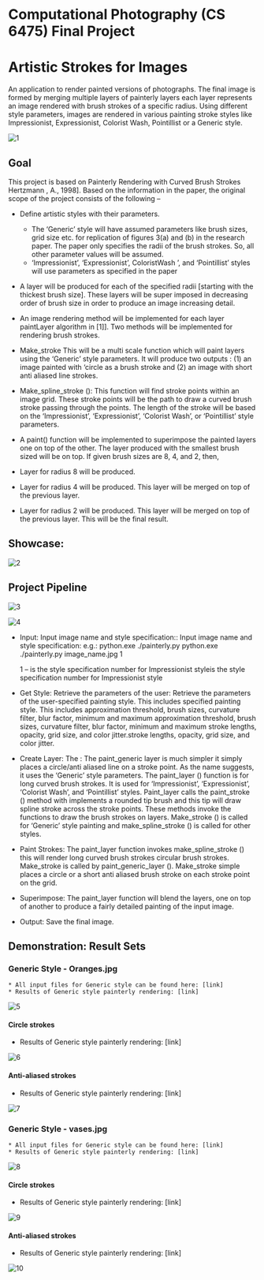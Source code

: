 
# Computational Photography (CS 6475) Final Project

# Artistic Strokes for Images
An application to render painted versions of photographs. The final image is formed by merging multiple layers of painterly layers each layer represents an image rendered with brush strokes of a specific radius. Using different style parameters, images are rendered in various painting stroke styles like Impressionist, Expressionist, Colorist Wash, Pointillist or a Generic style.

![1](images/1.PNG)

## Goal
This project is based on Painterly Rendering with Curved Brush Strokes Hertzmann , A., 1998]. Based on the information in the paper, the original scope of the project consists of the following –

* Define artistic styles with their parameters.
  * The ‘Generic’ style will have assumed parameters like brush sizes, grid size etc. for replication of figures 3(a) and (b) in the research paper. The paper only specifies the radii of the brush strokes. So, all other parameter values will be assumed.
  * ‘Impressionist’, ‘Expressionist’, ColoristWash ’, and ‘Pointillist’ styles will use parameters as specified in the paper
  
 *  A layer will be produced for each of the specified radii [starting with the thickest brush size]. These layers will be super imposed in decreasing order of brush size in order to produce an image increasing detail.
 
 *  An image rendering method will be implemented for each layer paintLayer algorithm in [1]]. Two methods will be implemented for rendering brush strokes.
  * Make_stroke This will be a multi scale function which will paint layers using the ‘Generic’ style parameters. It will produce two outputs : (1) an image painted with ‘circle as a brush stroke and (2) an image with short anti aliased line strokes.
  
  * Make_spline_stroke (): This function will find stroke points within an image grid. These stroke points will be the path to draw a curved brush stroke passing through the points. The length of the stroke will be based on the ‘Impressionist’, ‘Expressionist’, ‘Colorist Wash’, or ‘Pointillist’ style parameters.

 *  A paint() function will be implemented to superimpose the painted layers one on top of the other. The layer produced with the smallest brush sized will be on top. If given brush sizes are 8, 4, and 2, then,
  * Layer for radius 8 will be produced.
  * Layer for radius 4 will be produced. This layer will be merged on top of the previous layer.
  * Layer for radius 2 will be produced. This layer will be merged on top of the previous layer. This will be the final result.
  
##  Showcase:
![2](images/2.PNG)

##  Project Pipeline
    
  ![3](images/3.PNG)
      
  ![4](images/4.PNG)
   
  * Input: Input image name and style specification:: Input image name and style specification:
    e.g.: python.exe ./painterly.py python.exe ./painterly.py image_name.jpg 1
    
    1 – is the style specification number for Impressionist styleis the style specification number for Impressionist style
    
  * Get Style: Retrieve the parameters of the user: Retrieve the parameters of the user-specified painting style. This includes specified painting style. This includes approximation threshold, brush sizes, curvature filter, blur factor, minimum and maximum approximation threshold, brush sizes, curvature filter, blur factor, minimum and maximum stroke lengths, opacity, grid size, and color jitter.stroke lengths, opacity, grid size, and color jitter.
  
  * Create Layer: The : The paint_generic layer is much simpler it simply places a circle/anti aliased line on a stroke point. As the name suggests, it uses the ‘Generic’ style parameters. The paint_layer () function is for long curved brush strokes. It is used for ‘Impressionist’, ‘Expressionist’, ‘Colorist Wash’, and ‘Pointillist’ styles. Paint_layer calls the paint_stroke () method with implements a rounded tip brush and this tip will draw spline stroke across the stroke points. These methods invoke the functions to draw the brush strokes on layers. Make_stroke () is called for ‘Generic’ style
painting and make_spline_stroke () is called for other styles.

  * Paint Strokes: The paint_layer function invokes make_spline_stroke () this will render long curved brush strokes circular brush strokes. Make_stroke is called by
paint_generic_layer (). Make_stroke simple places a circle or a short anti aliased brush stroke on each stroke point on the grid.

  * Superimpose: The paint_layer function will blend the layers, one on top of another to produce a fairly detailed painting of the input image.
  
  * Output: Save the final image.
  
## Demonstration: Result Sets
### Generic Style - Oranges.jpg
    * All input files for Generic style can be found here: [link]
    * Results of Generic style painterly rendering: [link]
    
 ![5](images/5.PNG)
 
#### Circle strokes
   * Results of Generic style painterly rendering: [link]
   
![6](images/6.PNG)

#### Anti-aliased strokes
   * Results of Generic style painterly rendering: [link]
   
![7](images/7.PNG)

### Generic Style - vases.jpg
    * All input files for Generic style can be found here: [link]
    * Results of Generic style painterly rendering: [link]
    
 ![8](images/8.PNG)
 
#### Circle strokes
   * Results of Generic style painterly rendering: [link]
   
![9](images/9.PNG)

#### Anti-aliased strokes
   * Results of Generic style painterly rendering: [link]
   
![10](images/10.PNG)

   


